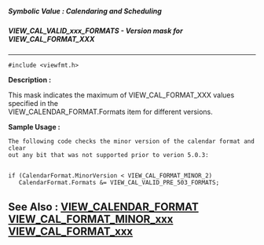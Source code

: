 ##### Symbolic Value : Calendaring and Scheduling
##### VIEW_CAL_VALID_xxx_FORMATS - Version mask for VIEW_CAL_FORMAT_XXX
---
```
#include <viewfmt.h>
```
**Description :**

This mask indicates the maximum of VIEW_CAL_FORMAT_XXX values specified in the  
VIEW_CALENDAR_FORMAT.Formats item for different versions.

**Sample Usage :**
```
The following code checks the minor version of the calendar format and clear 
out any bit that was not supported prior to verion 5.0.3:


if (CalendarFormat.MinorVersion < VIEW_CAL_FORMAT_MINOR_2)
   CalendarFormat.Formats &= VIEW_CAL_VALID_PRE_503_FORMATS;

```
**See Also :**
[VIEW_CALENDAR_FORMAT](/domino-c-api-docs/reference/Data/VIEW_CALENDAR_FORMAT)
[VIEW_CAL_FORMAT_MINOR_xxx](/domino-c-api-docs/reference/Symb/VIEW_CAL_FORMAT_MINOR_xxx)
[VIEW_CAL_FORMAT_xxx](/domino-c-api-docs/reference/Symb/VIEW_CAL_FORMAT_xxx)
---
